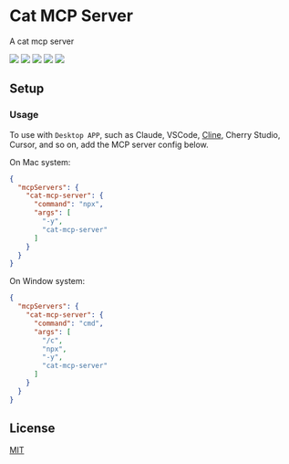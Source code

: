 # Cat MCP Server

A cat mcp server

[![][npm-release-shield]][npm-release-link]
[![][codecov-shield]][codecov-link]
[![][github-release-date-shield]][github-release-date-link]
[![][github-action-build-shield]][github-action-build-link]
[![][github-license-shield]][github-license-link]

## Setup

### Usage
To use with `Desktop APP`, such as Claude, VSCode, [Cline](https://cline.bot/mcp-marketplace), Cherry Studio, Cursor, and so on, add the MCP server config below.

On Mac system:
```json
{
  "mcpServers": {
    "cat-mcp-server": {
      "command": "npx",
      "args": [
        "-y",
        "cat-mcp-server"
      ]
    }
  }
}
```

On Window system:

```json
{
  "mcpServers": {
    "cat-mcp-server": {
      "command": "cmd",
      "args": [
        "/c",
        "npx",
        "-y",
        "cat-mcp-server"
      ]
    }
  }
}
```

## License
[MIT](LICENSE)

[npm-release-link]: https://www.npmjs.com/package/cat-mcp-server
[npm-release-shield]: https://img.shields.io/npm/v/cat-mcp-server?color=1677FF&labelColor=black&logo=npm&logoColor=white&style=flat-square
[codecov-link]: https://coveralls.io/github/my-mcp-hub/cat-mcp-server?branch=main
[codecov-shield]: https://img.shields.io/coverallsCoverage/github/my-mcp-hub/cat-mcp-server?color=1677FF&labelColor=black&style=flat-square&logo=codecov&logoColor=white
[github-release-date-link]: https://github.com/my-mcp-hub/cat-mcp-server/releases
[github-release-date-shield]: https://img.shields.io/github/release-date/my-mcp-hub/cat-mcp-server?color=1677FF&labelColor=black&style=flat-square
[github-action-build-link]: https://github.com/my-mcp-hub/cat-mcp-server/actions/workflows/build.yml
[github-action-build-shield]: https://img.shields.io/github/actions/workflow/status/my-mcp-hub/cat-mcp-server/build.yml?branch=main&color=1677FF&label=build&labelColor=black&logo=githubactions&logoColor=white&style=flat-square
[github-license-link]: https://github.com/my-mcp-hub/cat-mcp-server/blob/main/LICENSE
[github-license-shield]: https://img.shields.io/github/license/my-mcp-hub/cat-mcp-server?color=1677FF&labelColor=black&style=flat-square
